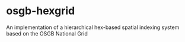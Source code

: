 # osgb-hexgrid
An implementation of a hierarchical hex-based spatial indexing system based on the OSGB National Grid
